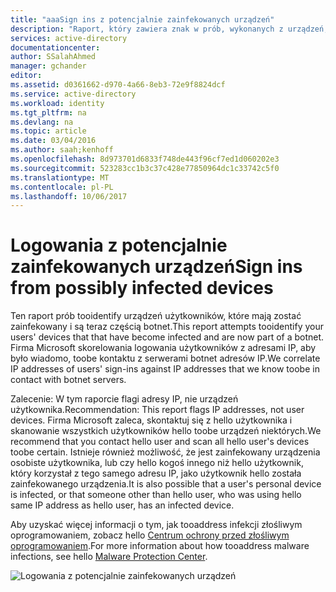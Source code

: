 ```yaml
---
title: "aaaSign ins z potencjalnie zainfekowanych urządzeń"
description: "Raport, który zawiera znak w prób, wykonanych z urządzeń, na których mogą być uruchomione niektóre złośliwe oprogramowanie (złośliwego oprogramowania)."
services: active-directory
documentationcenter: 
author: SSalahAhmed
manager: gchander
editor: 
ms.assetid: d0361662-d970-4a66-8eb3-72e9f8824dcf
ms.service: active-directory
ms.workload: identity
ms.tgt_pltfrm: na
ms.devlang: na
ms.topic: article
ms.date: 03/04/2016
ms.author: saah;kenhoff
ms.openlocfilehash: 8d973701d6833f748de443f96cf7ed1d060202e3
ms.sourcegitcommit: 523283cc1b3c37c428e77850964dc1c33742c5f0
ms.translationtype: MT
ms.contentlocale: pl-PL
ms.lasthandoff: 10/06/2017
---
```

# <a name="sign-ins-from-possibly-infected-devices"></a><span data-ttu-id="e38df-103">Logowania z potencjalnie zainfekowanych urządzeń</span><span class="sxs-lookup"><span data-stu-id="e38df-103">Sign ins from possibly infected devices</span></span>
<span data-ttu-id="e38df-104">Ten raport prób tooidentify urządzeń użytkowników, które mają zostać zainfekowany i są teraz częścią botnet.</span><span class="sxs-lookup"><span data-stu-id="e38df-104">This report attempts tooidentify your users' devices that that have become infected and are now part of a botnet.</span></span> <span data-ttu-id="e38df-105">Firma Microsoft skorelowania logowania użytkowników z adresami IP, aby było wiadomo, toobe kontaktu z serwerami botnet adresów IP.</span><span class="sxs-lookup"><span data-stu-id="e38df-105">We correlate IP addresses of users' sign-ins against IP addresses that we know toobe in contact with botnet servers.</span></span>

<span data-ttu-id="e38df-106">Zalecenie: W tym raporcie flagi adresy IP, nie urządzeń użytkownika.</span><span class="sxs-lookup"><span data-stu-id="e38df-106">Recommendation: This report flags IP addresses, not user devices.</span></span> <span data-ttu-id="e38df-107">Firma Microsoft zaleca, skontaktuj się z hello użytkownika i skanowanie wszystkich użytkowników hello toobe urządzeń niektórych.</span><span class="sxs-lookup"><span data-stu-id="e38df-107">We recommend that you contact hello user and scan all hello user's devices toobe certain.</span></span> <span data-ttu-id="e38df-108">Istnieje również możliwość, że jest zainfekowany urządzenia osobiste użytkownika, lub czy hello kogoś innego niż hello użytkownik, który korzystał z tego samego adresu IP, jako użytkownik hello została zainfekowanego urządzenia.</span><span class="sxs-lookup"><span data-stu-id="e38df-108">It is also possible that a user's personal device is infected, or that someone other than hello user, who was using hello same IP address as hello user, has an infected device.</span></span>

<span data-ttu-id="e38df-109">Aby uzyskać więcej informacji o tym, jak tooaddress infekcji złośliwym oprogramowaniem, zobacz hello [Centrum ochrony przed złośliwym oprogramowaniem](http://go.microsoft.com/fwlink/?linkid=335773).</span><span class="sxs-lookup"><span data-stu-id="e38df-109">For more information about how tooaddress malware infections, see hello [Malware Protection Center](http://go.microsoft.com/fwlink/?linkid=335773).</span></span>

![Logowania z potencjalnie zainfekowanych urządzeń](./media/active-directory-reporting-sign-ins-from-possibly-infected-devices/signInsFromPossiblyInfectedDevices.PNG)

